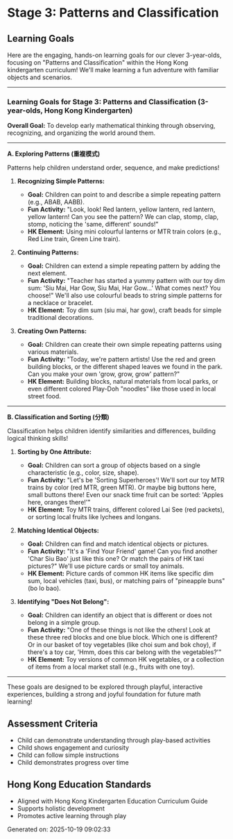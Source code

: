 # Stage 3: Patterns and Classification

## Learning Goals

Here are the engaging, hands-on learning goals for our clever 3-year-olds, focusing on "Patterns and Classification" within the Hong Kong kindergarten curriculum! We'll make learning a fun adventure with familiar objects and scenarios.

---

### Learning Goals for Stage 3: Patterns and Classification (3-year-olds, Hong Kong Kindergarten)

**Overall Goal:** To develop early mathematical thinking through observing, recognizing, and organizing the world around them.

---

**A. Exploring Patterns (重複模式)**

Patterns help children understand order, sequence, and make predictions!

1.  **Recognizing Simple Patterns:**
    *   **Goal:** Children can point to and describe a simple repeating pattern (e.g., ABAB, AABB).
    *   **Fun Activity:** "Look, look! Red lantern, yellow lantern, red lantern, yellow lantern! Can you see the pattern? We can clap, stomp, clap, stomp, noticing the 'same, different' sounds!"
    *   **HK Element:** Using mini colourful lanterns or MTR train colors (e.g., Red Line train, Green Line train).

2.  **Continuing Patterns:**
    *   **Goal:** Children can extend a simple repeating pattern by adding the next element.
    *   **Fun Activity:** "Teacher has started a yummy pattern with our toy dim sum: 'Siu Mai, Har Gow, Siu Mai, Har Gow...' What comes next? You choose!" We'll also use colourful beads to string simple patterns for a necklace or bracelet.
    *   **HK Element:** Toy dim sum (siu mai, har gow), craft beads for simple traditional decorations.

3.  **Creating Own Patterns:**
    *   **Goal:** Children can create their own simple repeating patterns using various materials.
    *   **Fun Activity:** "Today, we're pattern artists! Use the red and green building blocks, or the different shaped leaves we found in the park. Can you make your own 'grow, grow, grow' pattern?"
    *   **HK Element:** Building blocks, natural materials from local parks, or even different colored Play-Doh "noodles" like those used in local street food.

---

**B. Classification and Sorting (分類)**

Classification helps children identify similarities and differences, building logical thinking skills!

1.  **Sorting by One Attribute:**
    *   **Goal:** Children can sort a group of objects based on a single characteristic (e.g., color, size, shape).
    *   **Fun Activity:** "Let's be 'Sorting Superheroes'! We'll sort our toy MTR trains by color (red MTR, green MTR). Or maybe big buttons here, small buttons there! Even our snack time fruit can be sorted: 'Apples here, oranges there!'"
    *   **HK Element:** Toy MTR trains, different colored Lai See (red packets), or sorting local fruits like lychees and longans.

2.  **Matching Identical Objects:**
    *   **Goal:** Children can find and match identical objects or pictures.
    *   **Fun Activity:** "It's a 'Find Your Friend' game! Can you find another 'Char Siu Bao' just like this one? Or match the pairs of HK taxi pictures?" We'll use picture cards or small toy animals.
    *   **HK Element:** Picture cards of common HK items like specific dim sum, local vehicles (taxi, bus), or matching pairs of "pineapple buns" (bo lo bao).

3.  **Identifying "Does Not Belong":**
    *   **Goal:** Children can identify an object that is different or does not belong in a simple group.
    *   **Fun Activity:** "One of these things is not like the others! Look at these three red blocks and one blue block. Which one is different? Or in our basket of toy vegetables (like choi sum and bok choy), if there's a toy car, 'Hmm, does this car belong with the vegetables?'"
    *   **HK Element:** Toy versions of common HK vegetables, or a collection of items from a local market stall (e.g., fruits with one toy).

---

These goals are designed to be explored through playful, interactive experiences, building a strong and joyful foundation for future math learning!

## Assessment Criteria
- Child can demonstrate understanding through play-based activities
- Child shows engagement and curiosity
- Child can follow simple instructions
- Child demonstrates progress over time

## Hong Kong Education Standards
- Aligned with Hong Kong Kindergarten Education Curriculum Guide
- Supports holistic development
- Promotes active learning through play

Generated on: 2025-10-19 09:02:33
